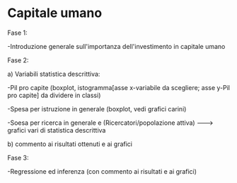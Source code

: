 # Capitale umano
Fase 1:

-Introduzione generale sull'importanza dell'investimento in capitale umano

Fase 2:

a) Variabili statistica descrittiva:

-Pil pro capite (boxplot, istogramma[asse x-variabile da scegliere; asse y-Pil pro capite] da dividere in classi)

-Spesa per istruzione in generale (boxplot, vedi grafici carini)

-Soesa per ricerca in generale e (Ricercatori/popolazione attiva) ---> grafici vari di statistica descrittiva

b) commento ai risultati ottenuti e ai grafici

Fase 3:

-Regressione ed inferenza (con commento ai risultati e ai grafici)

